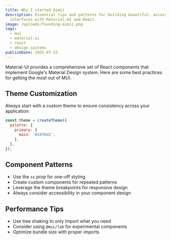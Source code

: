 ```yaml
---
title: Why I started Aimii
description: Essential tips and patterns for building beautiful, accessible
  interfaces with Material-UI and React.
image: /uploads/founding-aimii.png
tags:
  - mui
  - material-ui
  - react
  - design systems
publishDate: 2025-07-15
---
```

Material-UI provides a comprehensive set of React components that implement Google's Material Design system. Here are some best practices for getting the most out of MUI.

## Theme Customization

Always start with a custom theme to ensure consistency across your application:

```jsx
const theme = createTheme({
  palette: {
    primary: {
      main: '#1976d2',
    },
  },
});
```

## Component Patterns

* Use the `sx` prop for one-off styling
* Create custom components for repeated patterns
* Leverage the theme breakpoints for responsive design
* Always consider accessibility in your component design

## Performance Tips

* Use tree shaking to only import what you need
* Consider using `@mui/lab` for experimental components
* Optimize bundle size with proper imports
